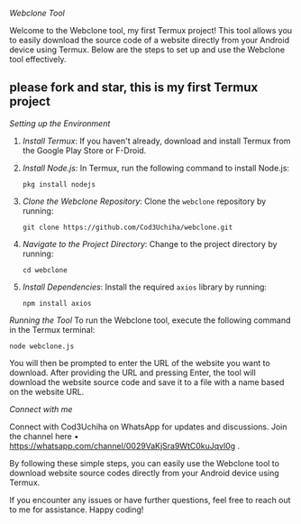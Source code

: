 *Webclone Tool*

Welcome to the Webclone tool, my  first Termux project! This tool allows you to easily download the source code of a website directly from your Android device using Termux. Below are the steps to set up and use the Webclone tool effectively.

## please fork and star, this is my first Termux project

*Setting up the Environment*
1. *Install Termux*: If you haven't already, download and install Termux from the Google Play Store or F-Droid.

2. *Install Node.js*: In Termux, run the following command to install Node.js:
   ```
   pkg install nodejs
   ```

3. *Clone the Webclone Repository*: Clone the `webclone` repository by running:
   ```
   git clone https://github.com/Cod3Uchiha/webclone.git
   ```

4. *Navigate to the Project Directory*: Change to the project directory by running:
   ```
   cd webclone
   ```

5. *Install Dependencies*: Install the required `axios` library by running:
   ```
   npm install axios
   ```

*Running the Tool*
To run the Webclone tool, execute the following command in the Termux terminal:
   ```
   node webclone.js
   ```

You will then be prompted to enter the URL of the website you want to download. After providing the URL and pressing Enter, the tool will download the website source code and save it to a file with a name based on the website URL.

*Connect with me*

Connect with Cod3Uchiha on WhatsApp for updates and discussions. Join the channel here • https://whatsapp.com/channel/0029VaKjSra9WtC0kuJqvl0g .

By following these simple steps, you can easily use the Webclone tool to download website source codes directly from your Android device using Termux.

If you encounter any issues or have further questions, feel free to reach out to me for assistance. Happy coding!
